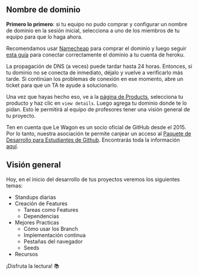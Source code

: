 ## Nombre de dominio

**Primero lo primero**: si tu equipo no pudo comprar y configurar un nombre de dominio en la sesión inicial, selecciona a uno de los miembros de tu equipo para que lo haga ahora.

Recomendamos usar [Namecheap](https://www.namecheap.com) para comprar el dominio y luego seguir [esta guía](https://www.lewagon.com/blog/buying-a-domain-on-namecheap-and-pointing-it-to-heroku) para conectar correctamente el dominio a tu cuenta de heroku.

La propagación de DNS (a veces) puede tardar hasta 24 horas. Entonces, si tu dominio no se conecta de inmediato, déjalo y vuelve a verificarlo más tarde. Si continúan los problemas de conexión en ese momento, abre un ticket para que un TA te ayude a solucionarlo.

Una vez que hayas hecho eso, ve a la [página de Products](https://kitt.lewagon.com/camps/<user.batch_slug>/products), selecciona tu producto y haz clic en `view details`. Luego agrega tu dominio donde te lo pidan. Esto le permitirá al equipo de profesores tener una visión general de tu proyecto.


Ten en cuenta que Le Wagon es un socio oficial de GitHub desde el 2015. Por lo tanto, nuestra asociación te permite canjear un acceso al [Paquete de Desarrollo para Estudiantes de Github](https://education.github.com/pack). Encontrarás toda la información [aquí](https://www.notion.so/lewagon/GitHub-Student-Developer-Pack-cc73194095034af1a0db32628b729bc3).

## Visión general

Hoy, en el inicio del desarrollo de tus proyectos veremos los siguientes temas:
* Standups diarias
* Creación de Features
  * Tareas como Features
  * Dependencias
* Mejores Practicas
  * Cómo usar los Branch
  * Implementación continua
  * Pestañas del navegador
  * Seeds
* Recursos

¡Disfruta la lectura! 📚
